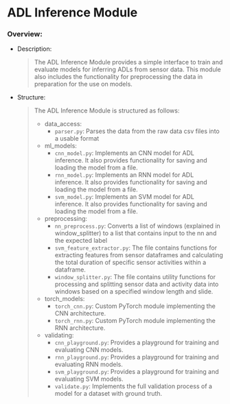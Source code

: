 # ADL Inference Module

### Overview:

- Description:
    > The ADL Inference Module provides a simple interface to train and evaluate models for inferring ADLs from sensor data. This module also includes the functionality for preprocessing the data in preparation for the use on models.
- Structure: 
    > The ADL Inference Module is structured as follows:  
  > - data_access:
  >   - ```parser.py```: Parses the data from the raw data csv files into a usable format
  > - ml_models:
  >   - ```cnn_model.py```: Implements an CNN model for ADL inference. It also provides functionality for saving and loading the model from a file.
  >   - ```rnn_model.py```: Implements an RNN model for ADL inference. It also provides functionality for saving and loading the model from a file.
  >   - ```svm_model.py```: Implements an SVM model for ADL inference. It also provides functionality for saving and loading the model from a file.
  > - preprocessing:
  >   - ```nn_preprocess.py```: Converts a list of windows (explained in window_splitter) to a list that contains input to the nn and the expected label
  >   - ```svm_feature_extractor.py```: The file contains functions for extracting features from sensor dataframes and calculating the total duration of specific sensor activities within a dataframe.
  >   - ```window_splitter.py```: The file contains utility functions for processing and splitting sensor data and activity data into windows based on a specified window length and slide.
  > - torch_models:
  >   - ```torch_cnn.py```: Custom PyTorch module implementing the CNN architecture.
  >   - ```torch_rnn.py```: Custom PyTorch module implementing the RNN architecture.
  > - validating:
  >   - ```cnn_playground.py```: Provides a playground for training and evaluating CNN models.
  >   - ```rnn_playground.py```: Provides a playground for training and evaluating RNN models.
  >   - ```svm_playground.py```: Provides a playground for training and evaluating SVM models.
  >   - ```validate.py```: Implements the full validation process of a model for a dataset with ground truth.
